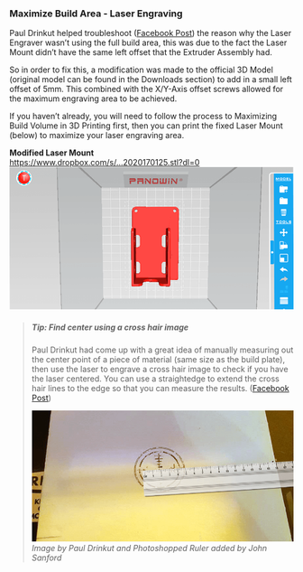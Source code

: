 
### Maximize Build Area - Laser Engraving 
Paul Drinkut helped troubleshoot ([Facebook Post](https://www.facebook.com/groups/Trinus3D/permalink/1315472305181210/?hc_location=ufi)) the reason why the Laser Engraver wasn’t using the full build area, this was due to the fact the Laser Mount didn’t have the same left offset that the Extruder Assembly had. 

So in order to fix this, a modification was made to the official 3D Model (original model can be found in the Downloads section) to add in a small left offset of 5mm. This combined with the X/Y-Axis offset screws allowed for the maximum engraving area to be achieved. 

If you haven’t already, you will need to follow the process to Maximizing Build Volume in 3D Printing first, then you can print the fixed Laser Mount (below) to maximize your laser engraving area.

**Modified Laser Mount** <br/>
[https://www.dropbox.com/s/...2020170125.stl?dl=0 
![Pango - offset laser mount](chapter-08-advanced-procedures/max-area-laser/img/laser-mount-left-offset-pango.png)
](https://www.dropbox.com/s/zzg62goqsz81wo0/Trinus%20-%20Laser%20Holder%20-%20Left%20Offset%20-%2020170125.stl?dl=0)

> ##### Tip: Find center using a cross hair image
> Paul Drinkut had come up with a great idea of manually measuring out the center point of a piece of material (same size as the build plate), then use the laser to engrave a cross hair image to check if you have the laser centered. You can use a straightedge to extend the cross hair lines to the edge so that you can measure the results. ([Facebook Post](https://www.facebook.com/groups/Trinus3D/permalink/1318800631515044/?notif_t=group_post_mention&notif_id=1485566504148511))
>
> ![Cross hair engraving test](chapter-08-advanced-procedures/max-area-laser/img/cross-hair-engrave-paul-drinkut.png)
> *Image by Paul Drinkut and Photoshopped Ruler added by John Sanford*
